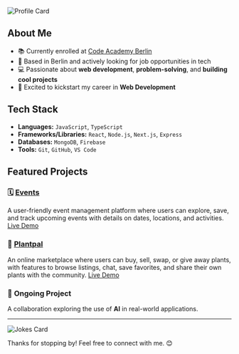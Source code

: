 ![Profile Card](https://cardivo.vercel.app/api?name=Millie&description=Web%20Developer&github=milliemk&theme=react)

## About Me
- 📚 Currently enrolled at [Code Academy Berlin](https://www.codeacademyberlin.com/courses/web-development)
- 📍 Based in Berlin and actively looking for job opportunities in tech
- 💻 Passionate about **web development**, **problem-solving**, and **building cool projects**
- 🚀 Excited to kickstart my career in **Web Development**

## Tech Stack
- **Languages:** `JavaScript`, `TypeScript`
- **Frameworks/Libraries:** `React`, `Node.js`, `Next.js`, `Express`
- **Databases:** `MongoDB`, `Firebase`
- **Tools:** `Git`, `GitHub`, `VS Code`

## Featured Projects

### 🗓️ [Events](https://github.com/milliemk/project-events)  
A user-friendly event management platform where users can explore, save, and track upcoming events with details on dates, locations, and activities. 
[Live Demo](https://project-events.netlify.app/)

### 🌱 [Plantpal](https://github.com/milliemk/project-plantpal) 
An online marketplace where users can buy, sell, swap, or give away plants, with features to browse listings, chat, save favorites, and share their own plants with the community. 
[Live Demo](https://project-plantpal.vercel.app/)

### 🤝  **Ongoing Project**  
A collaboration exploring the use of **AI** in real-world applications. 

---

![Jokes Card](https://readme-jokes.vercel.app/api)

Thanks for stopping by! Feel free to connect with me. 😊

